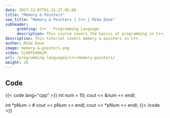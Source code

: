 ```yaml
---
date: 2017-11-07T01:21:27-05:00
title: "Memory & Pointers"
seo_title: "Memory & Pointers | C++ | Mike Dane"
subheader:
     greeting: C++ - Programming Language
     description: This course covers the basics of programming in C++. Work your way through the videos/articles and I'll teach you everything you need to know to start your programming journey!
description: This tutorial covers memory & pointers in C++.
author: Mike Dane
image: memory-&-pointers.png
video: 5jXDfk4OmjM
url: /programming-languages/c++/memory-pointers/
weight: 26
---
```


## Code

{{< code lang="cpp" >}}
int num = 10;
cout << &num << endl;

int *pNum = &num;
cout << pNum << endl;
cout << *pNum << endl;
{{< /code >}}